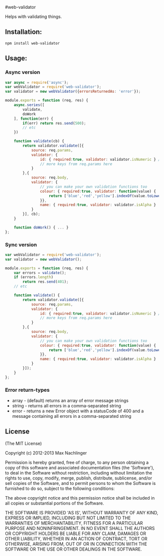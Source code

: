#web-validator

Helps with validating things.

## Installation:
```
npm install web-validator
```

## Usage:

### Async version
```javascript
var async = require('async');
var webValidator = require('web-validator');
var validator = new webValidator({errorsReturnedAs: 'error'});

module.exports = function (req, res) {
	async.series([
		validate,
		doWork
	], function(err) {
		if(err) return res.send(500);
		// etc
	})

	function validate(cb) {
		return validator.validate([{
			source: req.params,
			validator: {
				id: { required:true, validator: validator.isNumeric } // built in method
				// more keys from req.params here
			}
		},{
			source: req.body,
			validator: {
				// you can make your own validation functions too
				colour: { required:true, validator: function(value) {
					return ['blue','red','yellow'].indexOf(value.toLowerCase())) !== -1;
				}},
				name: { required:true, validator: validator.isAlpha }
			}
		}], cb);
	}

	function doWork() { ... }
};
```

### Sync version
```javascript
var webValidator = require('web-validator');
var validator = new webValidator();

module.exports = function (req, res) {
	var errors = validate();
	if (errors.length)
		return res.send(401);
	// etc

	function validate() {
		return validator.validate([{
			source: req.params,
			validator: {
				id: { required:true, validator: validator.isNumeric } // built in method
				// more keys from req.params here
			}
		},{
			source: req.body,
			validator: {
				// you can make your own validation functions too
				colour: { required:true, validator: function(value) {
					return ['blue','red','yellow'].indexOf(value.toLowerCase())) !== -1;
				}},
				name: { required:true, validator: validator.isAlpha }
			}
		}]);
	}
};
```

### Error return-types
* array - (default) returns an array of error message strings
* string - returns all errors in a comma-separated string
* error - returns a new Error object with a statusCode of 400 and a message containing all errors in a comma-separated string

## License

(The MIT License)

Copyright (c) 2012-2013 Max Nachlinger

Permission is hereby granted, free of charge, to any person obtaining
a copy of this software and associated documentation files (the
'Software'), to deal in the Software without restriction, including
without limitation the rights to use, copy, modify, merge, publish,
distribute, sublicense, and/or sell copies of the Software, and to
permit persons to whom the Software is furnished to do so, subject to
the following conditions:

The above copyright notice and this permission notice shall be
included in all copies or substantial portions of the Software.

THE SOFTWARE IS PROVIDED 'AS IS', WITHOUT WARRANTY OF ANY KIND,
EXPRESS OR IMPLIED, INCLUDING BUT NOT LIMITED TO THE WARRANTIES OF
MERCHANTABILITY, FITNESS FOR A PARTICULAR PURPOSE AND NONINFRINGEMENT.
IN NO EVENT SHALL THE AUTHORS OR COPYRIGHT HOLDERS BE LIABLE FOR ANY
CLAIM, DAMAGES OR OTHER LIABILITY, WHETHER IN AN ACTION OF CONTRACT,
TORT OR OTHERWISE, ARISING FROM, OUT OF OR IN CONNECTION WITH THE
SOFTWARE OR THE USE OR OTHER DEALINGS IN THE SOFTWARE.
